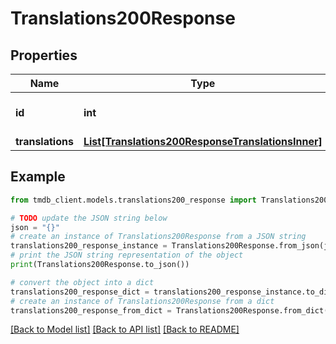 # Translations200Response


## Properties

Name | Type | Description | Notes
------------ | ------------- | ------------- | -------------
**id** | **int** |  | [optional] [default to 0]
**translations** | [**List[Translations200ResponseTranslationsInner]**](Translations200ResponseTranslationsInner.md) |  | [optional] 

## Example

```python
from tmdb_client.models.translations200_response import Translations200Response

# TODO update the JSON string below
json = "{}"
# create an instance of Translations200Response from a JSON string
translations200_response_instance = Translations200Response.from_json(json)
# print the JSON string representation of the object
print(Translations200Response.to_json())

# convert the object into a dict
translations200_response_dict = translations200_response_instance.to_dict()
# create an instance of Translations200Response from a dict
translations200_response_from_dict = Translations200Response.from_dict(translations200_response_dict)
```
[[Back to Model list]](../README.md#documentation-for-models) [[Back to API list]](../README.md#documentation-for-api-endpoints) [[Back to README]](../README.md)


